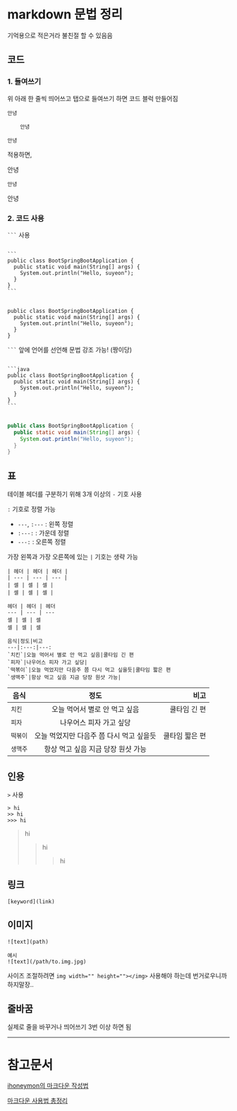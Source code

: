 # markdown 문법 정리

기억용으로 적은거라 불친절 할 수 있음음

## 코드
### 1. 들여쓰기
위 아래 한 줄씩 띄어쓰고 탭으로 들여쓰기 하면 코드 블럭 만들어짐
```
안녕

    안녕

안녕
```
적용하면,

안녕

    안녕

안녕

### 2. 코드 사용
` ``` ` 사용

<pre>
<code>
```
public class BootSpringBootApplication {
  public static void main(String[] args) {
    System.out.println("Hello, suyeon");
  }
}
```
</code>
</pre>

```
public class BootSpringBootApplication {
  public static void main(String[] args) {
    System.out.println("Hello, suyeon");
  }
}
```

` ``` ` 앞에 언어를 선언해 문법 강조 가능! (짱이당)

<pre>
<code>
```java
public class BootSpringBootApplication {
  public static void main(String[] args) {
    System.out.println("Hello, suyeon");
  }
}
```
</code>
</pre>

```java
public class BootSpringBootApplication {
  public static void main(String[] args) {
    System.out.println("Hello, suyeon");
  }
}
```

## 표
테이블 헤더를 구분하기 위해 3개 이상의 `-` 기호 사용

`:` 기호로 정렬 가능

- `---`, `:---` : 왼쪽 정렬
- `:---:` : 가운데 정렬
- `---:` : 오른쪽 정렬

가장 왼쪽과 가장 오른쪽에 있는 `|` 기호는 생략 가능

```
| 헤더 | 헤더 | 헤더 |
| --- | --- | --- |
| 셀 | 셀 | 셀 |
| 셀 | 셀 | 셀 |

헤더 | 헤더 | 헤더
--- | --- | ---
셀 | 셀 | 셀
셀 | 셀 | 셀
```
```
음식|정도|비고
---|:---:|---:
`치킨`|오늘 먹어서 별로 안 먹고 싶음|쿨타임 긴 편
`피자`|나우어스 피자 가고 싶당|
`떡볶이`|오늘 먹었지만 다음주 쯤 다시 먹고 싶을듯|쿨타임 짧은 편
`생맥주`|항상 먹고 싶음 지금 당장 원샷 가능|
```

음식|정도|비고
---|:---:|---:
`치킨`|오늘 먹어서 별로 안 먹고 싶음|쿨타임 긴 편
`피자`|나우어스 피자 가고 싶당|
`떡볶이`|오늘 먹었지만 다음주 쯤 다시 먹고 싶을듯|쿨타임 짧은 편
`생맥주`|항상 먹고 싶음 지금 당장 원샷 가능|

## 인용
`>` 사용
```
> hi
>> hi
>>> hi
```
> hi
>> hi
>>> hi

## 링크
```
[keyword](link)
```

## 이미지
```
![text](path)

예시
![text](/path/to.img.jpg)
```

사이즈 조절하려면 `img width="" height=""></img>` 사용해야 하는데 번거로우니까 하지말장..

## 줄바꿈
실제로 줄을 바꾸거나 띄어쓰기 3번 이상 하면 됨

---

# 참고문서
[ihoneymon의 마크다운 작성법](https://gist.github.com/ihoneymon/652be052a0727ad59601)

[마크다운 사용법 총정리](https://www.heropy.dev/p/B74sNE)